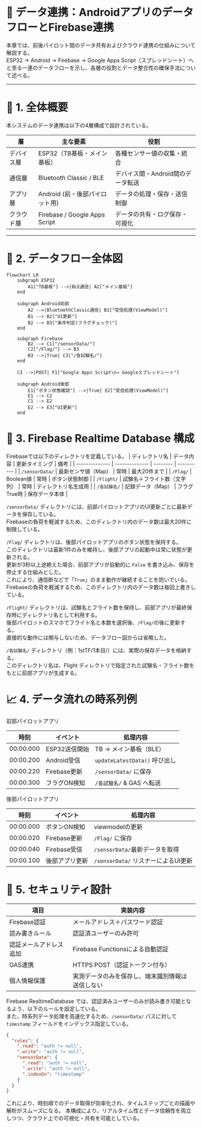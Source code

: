 # 📡 データ連携：AndroidアプリのデータフローとFirebase連携

本章では、前後パイロット間のデータ共有およびクラウド連携の仕組みについて解説する。  
ESP32 → Android → Firebase → Google Apps Script（スプレッドシート）へと至る一連のデータフローを示し、各層の役割とデータ整合性の確保手法について述べる。

---

# 🧭 1. 全体概要

本システムのデータ連携は以下の4層構成で設計されている。

| 層 | 主な要素 | 役割 |
|----|-----------|------|
| デバイス層 | ESP32（TB基板・メイン基板） | 各種センサー値の収集・統合 |
| 通信層 | Bluetooth Classic / BLE | デバイス間・Android間のデータ転送 |
| アプリ層 | Android (前・後部パイロット用) | データの処理・保存・送信制御 |
| クラウド層 | Firebase / Google Apps Script | データの共有・ログ保存・可視化 |

---

# 🔄 2. データフロー全体図

```mermaid
flowchart LR
    subgraph ESP32
        A1["TB基板"] -->|BLE通信| A2["メイン基板"]
    end

    subgraph Android前部
        A2 -->|BluetoothClassic通信| B1["受信処理(ViewModel)"]
        B1 --> B2["UI更新"]
        B2 --> B3["条件判定(フラグチェック)"]
    end

    subgraph Firebase
        B2 --> C1["/sensorData/"]
        C2["/Flag/"] --> B3
        B3 -->|True| C3["/各試験名/"]
    end

    C3 -->|POST| F1["Google Apps Script\n→ Googleスプレッドシート"]

    subgraph Android後部
        E1["ボタン状態確認"] -->|True| E2["受信処理(ViewModel)"]
        E1 --> C2
        C1 --> E2
        E2 --> E3["UI更新"]
    end

```
<!--言葉での解説も追加すべき？-->

# 💾 3. Firebase Realtime Database 構成

Firebaseでは以下のディレクトリを定義している。
| ディレクトリ名        | データ内容          | 更新タイミング  | 備考         |
| -------------- | -------------- | -------- | ---------- |
| `/sensorData/` | 最新センサ値（Map）    | 常時       | 最大20件まで    |
| `/Flag/`       | Boolean値       | 常時       | ボタン状態制御    |
| `/Flight/`     | 試験名＋フライト数（文字列） | 常時       | ディレクトリ名生成用 |
| `/各試験名/`       | 記録データ（Map）      | フラグTrue時 | 保存データ本体    |


`/sensorData/` ディレクトリには、前部パイロットアプリのUI更新ごとに最新データを保存している。  
Firebaseの負荷を軽減するため、このディレクトリ内のデータ数は最大20件に制限している。

`/Flag/` ディレクトリは、後部パイロットアプリのボタン状態を保持する。  
このディレクトリは最新1件のみを維持し、後部アプリの起動中は常に状態が更新される。  
更新が3秒以上途絶えた場合、前部アプリが自動的に `False` を書き込み、保存を停止する仕組みとした。  
これにより、通信断などで「`True`」のまま動作が継続することを防いでいる。  
Firebaseの負荷を軽減するため、このディレクトリ内のデータ数は毎回上書きしている。

`/Flight/` ディレクトリは、試験名とフライト数を保持し、前部アプリが最終保存時にディレクトリ名として利用する。  
後部パイロットのスマホでフライト名と本数を選択後、`/Flag/`の後に更新する。  
直接的な動作には関与しないため、データフロー図からは省略した。

`/各試験名/` ディレクトリ（例：1stTF/1本目/）には、実際の保存データを格納する。  
このディレクトリ名は、Flight ディレクトリで指定された試験名・フライト数をもとに前部アプリが生成する。


# 📈 4. データ流れの時系列例

前部パイロットアプリ

| 時刻        | イベント       | 処理内容                       |
| --------- | ---------- | -------------------------- |
| 00:00.000 | ESP32送信開始  | TB → メイン基板（BLE）            |
| 00:00.200 | Android受信  | `updateLatestData()` 呼び出し |
| 00:00.220 | Firebase更新 | `/sensorData/` に保存            |
| 00:00.300 | フラグON検知    | `/各試験名/` & GAS へ転送        |


後部パイロットアプリ

| 時刻        | イベント       | 処理内容                       |
| --------- | ---------- | -------------------------- |
| 00:00.000 | ボタンON検知  | viewmodelの更新 |
| 00:00.020 | Firebase更新 | `/Flag/` に保存            |
| 00:00.040 | Firebase受信    | `/sensorData/`最新データを取得        |
| 00:00.100 | 後部アプリ更新    | `/sensorData/` リスナーによるUI更新       |
<!--言葉での説明もあったほうがいい？-->


# 🔐 5. セキュリティ設計

| 項目          | 実装内容                      |
| ----------- | ------------------------- |
| Firebase認証  | メールアドレス＋パスワード認証           |
| 読み書きルール     | 認証済ユーザーのみ許可               |
| 認証メールアドレス追加 | Firebase Functionsによる自動認証 |
| GAS連携       | HTTPS POST（認証トークン付与）      |
| 個人情報保護      | 実測データのみを保存し、端末識別情報は送信しない  |

Firebase RealtimeDatabase では、認証済みユーザーのみが読み書き可能となるよう、以下のルールを設定している。  
また、時系列データ処理を高速化するため、`/sensorData/` パスに対して `timestamp` フィールドをインデックス指定している。

```json
{
  "rules": {
    ".read": "auth != null",
    ".write": "auth != null",
    "sensorData": {
      ".read": "auth != null",
      ".write": "auth != null",
      ".indexOn": "timestamp"
    }
  }
}
```
これにより、時刻順でのデータ取得が効率化され、タイムステップごとの描画や解析がスムーズになる。
本構成により、リアルタイム性とデータ信頼性を両立しつつ、クラウド上での可視化・共有を可能としている。
